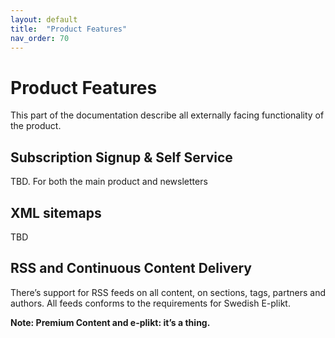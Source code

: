 ```yaml
---
layout: default
title:  "Product Features"
nav_order: 70
---
```


# Product Features

This part of the documentation describe all externally facing functionality of the product.

## Subscription Signup & Self Service

TBD. For both the main product and newsletters

## XML sitemaps

TBD

## RSS and Continuous Content Delivery

There’s support for RSS feeds on all content, on sections, tags, partners and authors. All feeds conforms to the requirements for Swedish E-plikt. 

**Note: Premium Content and e-plikt: it’s a thing.**
